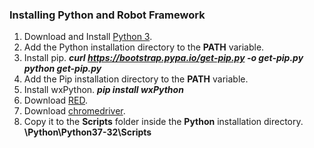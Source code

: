 ### Installing Python and Robot Framework
1. Download and Install [Python 3](https://www.python.org/ftp/python/3.7.0/python-3.7.0.exe "Python 3").
2. Add the Python installation directory to the **PATH** variable.
3. Install pip.
***curl https://bootstrap.pypa.io/get-pip.py -o get-pip.py***
***python get-pip.py***
4. Add the Pip installation directory to the **PATH** variable.
5. Install wxPython.
***pip install wxPython***
6. Download [RED](https://github.com/nokia/RED/releases/download/0.8.7/RED_0.8.7.20180807062944-win32.win32.x86_64.zip "RED").
7. Download [chromedriver](https://sites.google.com/a/chromium.org/chromedriver/downloads "chromedriver").
8. Copy it to the **Scripts** folder inside the **Python** installation directory.
**\Python\Python37-32\Scripts**
